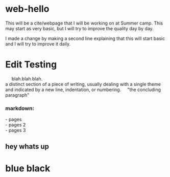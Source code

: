# web-hello
This will be a cite/webpage that I will be working on at Summer camp.
This may start as very basic, but I will try to improve the quality day by day.

I made a change by making a second line explaining that this will start basic and I will try to improve it daily.


# Edit Testing
&nbsp;&nbsp;&nbsp;&nbsp; blah.blah.blah.  
a distinct section of a piece of writing, usually dealing with a single theme and indicated by a new line, indentation, or numbering.
&nbsp;&nbsp;&nbsp;&nbsp;"the concluding paragraph"  

### markdown:  
\- pages  
\- pages 2  
\- pages 3  

hey whats up
-
blue black
=

